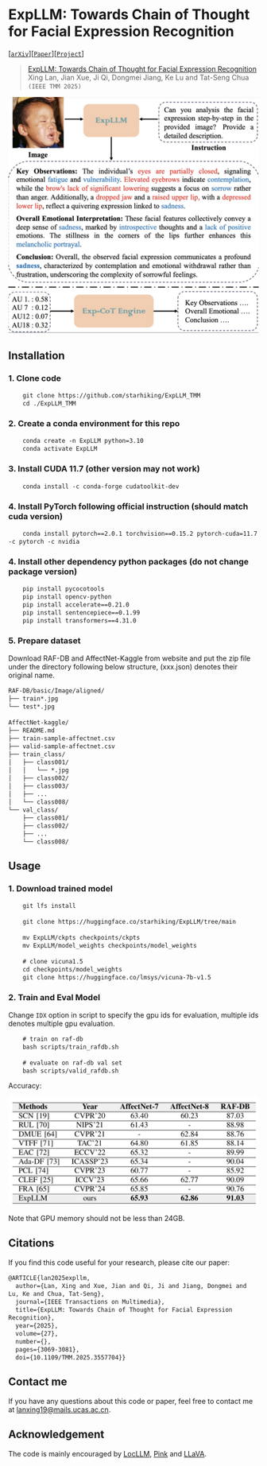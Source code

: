 # ExpLLM: Towards Chain of Thought for Facial Expression Recognition

[[`arXiv`](https://arxiv.org/abs/2409.02828)][[`Paper`](https://ieeexplore.ieee.org/document/10948346)][[`Project`](https://starhiking.github.io/ExpLLM_Page/)]

> [ExpLLM: Towards Chain of Thought for Facial Expression Recognition](https://starhiking.github.io/ExpLLM_Page/)  
> Xing Lan, Jian Xue, Ji Qi, Dongmei Jiang, Ke Lu and Tat-Seng Chua
> ```(IEEE TMM 2025)```

![overview](./img/pipeline.jpg)

## Installation

### 1. Clone code
```shell
    git clone https://github.com/starhiking/ExpLLM_TMM
    cd ./ExpLLM_TMM
```
### 2. Create a conda environment for this repo
```shell
    conda create -n ExpLLM python=3.10
    conda activate ExpLLM
```
### 3. Install CUDA 11.7 (other version may not work)
```shell
    conda install -c conda-forge cudatoolkit-dev
```
### 4. Install PyTorch following official instruction (should match cuda version)
```shell
    conda install pytorch==2.0.1 torchvision==0.15.2 pytorch-cuda=11.7 -c pytorch -c nvidia
```
### 4. Install other dependency python packages (do not change package version)
```shell
    pip install pycocotools
    pip install opencv-python
    pip install accelerate==0.21.0
    pip install sentencepiece==0.1.99
    pip install transformers==4.31.0
```
### 5. Prepare dataset
Download RAF-DB and AffectNet-Kaggle from website and put the zip file under the directory following below structure, (xxx.json) denotes their original name.

```
RAF-DB/basic/Image/aligned/
├── train*.jpg
└── test*.jpg

AffectNet-kaggle/
├── README.md
├── train-sample-affectnet.csv
├── valid-sample-affectnet.csv
├── train_class/
│   ├── class001/
│   │   └── *.jpg
│   ├── class002/
│   ├── class003/
│   ├── ...
│   └── class008/
└── val_class/
    ├── class001/
    ├── class002/
    ├── ...
    └── class008/
```
## Usage

### 1. Download trained model

```shell
    git lfs install

    git clone https://huggingface.co/starhiking/ExpLLM/tree/main

    mv ExpLLM/ckpts checkpoints/ckpts
    mv ExpLLM/model_weights checkpoints/model_weights

    # clone vicuna1.5
    cd checkpoints/model_weights
    git clone https://huggingface.co/lmsys/vicuna-7b-v1.5
```

### 2. Train and Eval Model
Change `IDX` option in script to specify the gpu ids for evaluation, multiple ids denotes multiple gpu evaluation.

```shell
    # train on raf-db
    bash scripts/train_rafdb.sh

    # evaluate on raf-db val set
    bash scripts/valid_rafdb.sh
```

Accuracy:

![Accuracy result](./img/result.jpg)

Note that GPU memory should not be less than 24GB.


## Citations
If you find this code useful for your research, please cite our paper:

```
@ARTICLE{lan2025expllm,
  author={Lan, Xing and Xue, Jian and Qi, Ji and Jiang, Dongmei and Lu, Ke and Chua, Tat-Seng},
  journal={IEEE Transactions on Multimedia}, 
  title={ExpLLM: Towards Chain of Thought for Facial Expression Recognition}, 
  year={2025},
  volume={27},
  number={},
  pages={3069-3081},
  doi={10.1109/TMM.2025.3557704}}
```

## Contact me
If you have any questions about this code or paper, feel free to contact me at lanxing19@mails.ucas.ac.cn.

## Acknowledgement
The code is mainly encouraged by [LocLLM](https://github.com/kennethwdk/LocLLM), [Pink](https://github.com/SY-Xuan/Pink) and [LLaVA](https://github.com/haotian-liu/LLaVA). 